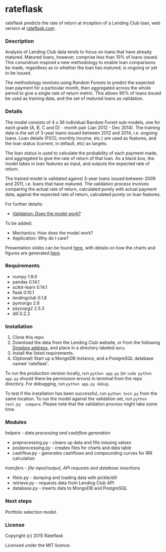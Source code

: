 rateflask
========

rateflask predicts the rate of return at inception of a Lending Club loan, web 
version at [rateflask.com](http://www.rateflask.com).

### Description
Analysis of Lending Club data tends to focus on loans that have already matured. 
Matured loans, however, comprise less than 10% of loans issued. This conundrum 
inspired a new methodology to enable loan comparisons be made, regardless as to 
whether the loan has matured, is ongoing or yet to be issued.

The methodology involves using Random Forests to predict the expected loan 
payment for a particular month, then aggregated across the whole period to give 
a single rate of return metric. This allows 90% of loans issued be used as 
training data, and the set of matured loans as validation.

### Details

The model consists of 4 x 36 individual Random Forest sub-models, one for each
grade (A, B, C and D) - month pair (Jan 2012 - Dec 2014). The training data is 
the set of 3-year loans issued between 2012 and 2014, i.e. ongoing loans. Loan
details (FICO, monthly income, etc.) are used as features, and the loan status
(current, in default, etc) as targets.

The loan status is used to calculate the probability of each payment made, and 
aggregated to give the rate of return of that loan. As a black box, the model 
takes in loan features as input, and outputs the expected rate of return.

The trained model is validated against 3-year loans issued between 2009 and
2011, i.e. loans that have matured. The validation process involves comparing 
the actual rate of return, calculated purely with actual payment data, against
the expected rate of return, calculated purely on loan features.

For further details:
* [Validation: Does the model work?](http://nbviewer.ipython.org/github/savarin/rateflask/blob/master/notebooks/validation.ipynb)

To be added:
* Mechanics: How does the model work?
* Application: Why do I care?

Presentation slides can be found [here](https://github.com/savarin/rateflask/blob/master/presentation.pdf), with details on how the charts and 
figures are generated [here](http://nbviewer.ipython.org/github/savarin/rateflask/blob/master/notebooks/charts.ipynb).

### Requirements
* numpy 1.9.0
* pandas 0.14.1
* scikit-learn 0.14.1
* flask 0.10.1
* lendingclub 0.1.8
* pymongo 2.8
* psycopg2 2.5.3
* dill 0.2.2


### Installation
1. Clone this repo.
2. Download the data from the Lending Club website, or from the following 
[Dropbox address](https://www.dropbox.com/sh/pmwh81xl7bi5axv/AABSewOpldF2zdqr6JOP5lNha?dl=0), 
and place in a directory labeled `data`.
3. Install the listed requirements.
4. (Optional) Start up a MongoDB instance, and a PostgreSQL database named 'rateflask'.

To run the production version locally, run `python app.py` (or `sudo python 
app.py` should there be permission errors) in terminal from the repo directory.
For debugging, run `python app.py debug`.

To test if the installation has been successful, run `python test.py` from the same
location. To run the model against the validation set, run `python test.py 
compare`. Please note that the validation process might take some time.

### Modules

*helpers - data processing and cashflow generation*
- preprocessing.py - cleans up data and fills missing values
- postprocessing.py - creates files for charts and data table
- cashflow.py - generates cashflows and compounding curves for IRR calculation

*transfers - file input/output, API requests and database insertions*
- fileio.py - dumping and loading data with pickle/dill
- retrieve.py - requests data from Lending Club API
- database.py - inserts data to MongoDB and PostgreSQL

### Next steps

Portfolio selection model.


### License

Copyright (c) 2015 Rateflask

Licensed under the MIT licence.